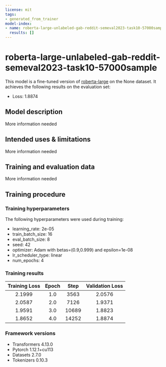 ```yaml
---
license: mit
tags:
- generated_from_trainer
model-index:
- name: roberta-large-unlabeled-gab-reddit-semeval2023-task10-57000sample
  results: []
---
```


<!-- This model card has been generated automatically according to the information the Trainer had access to. You
should probably proofread and complete it, then remove this comment. -->

# roberta-large-unlabeled-gab-reddit-semeval2023-task10-57000sample

This model is a fine-tuned version of [roberta-large](https://huggingface.co/roberta-large) on the None dataset.
It achieves the following results on the evaluation set:
- Loss: 1.8874

## Model description

More information needed

## Intended uses & limitations

More information needed

## Training and evaluation data

More information needed

## Training procedure

### Training hyperparameters

The following hyperparameters were used during training:
- learning_rate: 2e-05
- train_batch_size: 16
- eval_batch_size: 8
- seed: 42
- optimizer: Adam with betas=(0.9,0.999) and epsilon=1e-08
- lr_scheduler_type: linear
- num_epochs: 4

### Training results

| Training Loss | Epoch | Step  | Validation Loss |
|:-------------:|:-----:|:-----:|:---------------:|
| 2.1999        | 1.0   | 3563  | 2.0576          |
| 2.0587        | 2.0   | 7126  | 1.9371          |
| 1.9591        | 3.0   | 10689 | 1.8823          |
| 1.8652        | 4.0   | 14252 | 1.8874          |


### Framework versions

- Transformers 4.13.0
- Pytorch 1.12.1+cu113
- Datasets 2.7.0
- Tokenizers 0.10.3
